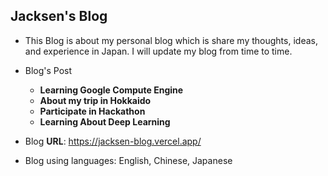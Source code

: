 ## Jacksen's Blog


- This Blog is about my personal blog which is share my thoughts, ideas, and experience in Japan. I will update my blog from time to time.

- Blog's Post
    - **Learning Google Compute Engine**
    - **About my trip in Hokkaido**
    - **Participate in Hackathon**
    - **Learning About Deep Learning**

- Blog **URL**: https://jacksen-blog.vercel.app/

- Blog using languages: English, Chinese, Japanese